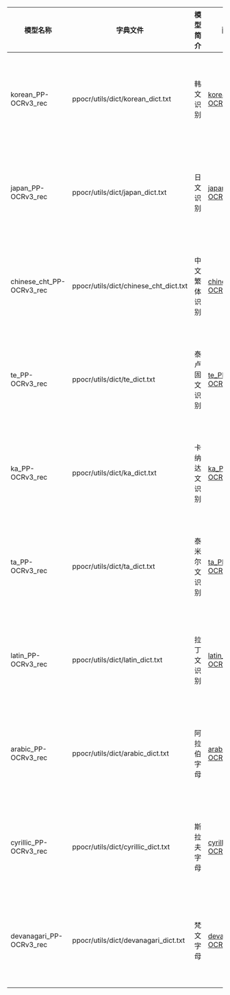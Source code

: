 |模型名称|字典文件|模型简介|配置文件|推理模型大小|下载地址|
| --- | --- | --- | --- |--- | --- |
| korean_PP-OCRv3_rec | ppocr/utils/dict/korean_dict.txt |韩文识别|[korean_PP-OCRv3_rec.yml](../../configs/rec/PP-OCRv3/multi_language/korean_PP-OCRv3_rec.yml)|11.0M|[推理模型](https://paddleocr.bj.bcebos.com/PP-OCRv3/multilingual/korean_PP-OCRv3_rec_infer.tar) / [训练模型](https://paddleocr.bj.bcebos.com/PP-OCRv3/multilingual/korean_PP-OCRv3_rec_train.tar) |
| japan_PP-OCRv3_rec | ppocr/utils/dict/japan_dict.txt |日文识别|[japan_PP-OCRv3_rec.yml](../../configs/rec/PP-OCRv3/multi_language/japan_PP-OCRv3_rec.yml)|11.0M|[推理模型](https://paddleocr.bj.bcebos.com/PP-OCRv3/multilingual/japan_PP-OCRv3_rec_infer.tar) / [训练模型](https://paddleocr.bj.bcebos.com/PP-OCRv3/multilingual/japan_PP-OCRv3_rec_train.tar) |
| chinese_cht_PP-OCRv3_rec | ppocr/utils/dict/chinese_cht_dict.txt | 中文繁体识别|[chinese_cht_PP-OCRv3_rec.yml](../../configs/rec/PP-OCRv3/multi_language/chinese_cht_PP-OCRv3_rec.yml)|12.0M|[推理模型](https://paddleocr.bj.bcebos.com/PP-OCRv3/multilingual/chinese_cht_PP-OCRv3_rec_infer.tar) / [训练模型](https://paddleocr.bj.bcebos.com/PP-OCRv3/multilingual/chinese_cht_PP-OCRv3_rec_train.tar) |
| te_PP-OCRv3_rec | ppocr/utils/dict/te_dict.txt | 泰卢固文识别|[te_PP-OCRv3_rec.yml](../../configs/rec/PP-OCRv3/multi_language/te_PP-OCRv3_rec.yml)|9.6M|[推理模型](https://paddleocr.bj.bcebos.com/PP-OCRv3/multilingual/te_PP-OCRv3_rec_infer.tar) / [训练模型](https://paddleocr.bj.bcebos.com/PP-OCRv3/multilingual/te_PP-OCRv3_rec_train.tar) |
| ka_PP-OCRv3_rec | ppocr/utils/dict/ka_dict.txt |卡纳达文识别|[ka_PP-OCRv3_rec.yml](../../configs/rec/PP-OCRv3/multi_language/ka_PP-OCRv3_rec.yml)|9.9M|[推理模型](https://paddleocr.bj.bcebos.com/PP-OCRv3/multilingual/ka_PP-OCRv3_rec_infer.tar) / [训练模型](https://paddleocr.bj.bcebos.com/PP-OCRv3/multilingual/ka_PP-OCRv3_rec_train.tar) |
| ta_PP-OCRv3_rec | ppocr/utils/dict/ta_dict.txt |泰米尔文识别|[ta_PP-OCRv3_rec.yml](../../configs/rec/PP-OCRv3/multi_language/ta_PP-OCRv3_rec.yml)|9.6M|[推理模型](https://paddleocr.bj.bcebos.com/PP-OCRv3/multilingual/ta_PP-OCRv3_rec_infer.tar) / [训练模型](https://paddleocr.bj.bcebos.com/PP-OCRv3/multilingual/ta_PP-OCRv3_rec_train.tar) |
| latin_PP-OCRv3_rec |  ppocr/utils/dict/latin_dict.txt | 拉丁文识别 |  [latin_PP-OCRv3_rec.yml](../../configs/rec/PP-OCRv3/multi_language/latin_PP-OCRv3_rec.yml) |9.7M|[推理模型](https://paddleocr.bj.bcebos.com/PP-OCRv3/multilingual/latin_PP-OCRv3_rec_infer.tar) / [训练模型](https://paddleocr.bj.bcebos.com/PP-OCRv3/multilingual/latin_PP-OCRv3_rec_train.tar) |
| arabic_PP-OCRv3_rec | ppocr/utils/dict/arabic_dict.txt | 阿拉伯字母 | [arabic_PP-OCRv3_rec.yml](../../configs/rec/PP-OCRv3/multi_language/arabic_PP-OCRv3_rec.yml) |9.6M|[推理模型](https://paddleocr.bj.bcebos.com/PP-OCRv3/multilingual/arabic_PP-OCRv3_rec_infer.tar) / [训练模型](https://paddleocr.bj.bcebos.com/PP-OCRv3/multilingual/arabic_PP-OCRv3_rec_train.tar) |
| cyrillic_PP-OCRv3_rec | ppocr/utils/dict/cyrillic_dict.txt | 斯拉夫字母 | [cyrillic_PP-OCRv3_rec.yml](../../configs/rec/PP-OCRv3/multi_language/cyrillic_PP-OCRv3_rec.yml) |9.6M|[推理模型](https://paddleocr.bj.bcebos.com/PP-OCRv3/multilingual/cyrillic_PP-OCRv3_rec_infer.tar) / [训练模型](https://paddleocr.bj.bcebos.com/PP-OCRv3/multilingual/cyrillic_PP-OCRv3_rec_train.tar) |
| devanagari_PP-OCRv3_rec | ppocr/utils/dict/devanagari_dict.txt |梵文字母 | [devanagari_PP-OCRv3_rec.yml](../../configs/rec/PP-OCRv3/multi_language/devanagari_PP-OCRv3_rec.yml) |9.9M|[推理模型](https://paddleocr.bj.bcebos.com/PP-OCRv3/multilingual/devanagari_PP-OCRv3_rec_infer.tar) / [训练模型](https://paddleocr.bj.bcebos.com/PP-OCRv3/multilingual/devanagari_PP-OCRv3_rec_train.tar) |
